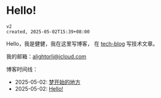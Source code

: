 # Hello!

```
v2
created, 2025-05-02T15:39+08:00
```

Hello，我是健健，我在这里写博客，
在 [tech-blog](https://rfhits.github.io/tech-blogs/) 写技术文章。

我的邮箱：alightorli@icloud.com

博客时间线：

-   2025-05-02: [梦开始的地方](./nonsense/starts-here.md)
-   2025-05-02: [Hello!](./README.md)
